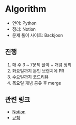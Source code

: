 # Algorithm

- 언어: Python
- 정리: Notion
- 문제 풀이 사이트: Backjoon

## 진행

1. 매 주 3 ~ 7문제 풀이 + 개념 정리
2. 화요일까지 본인 브랜치에 PR
3. 수요일까지 코드리뷰
4. 목요일 개념 공유 후 merge

## 관련 링크

- [Notion](https://sulgore.notion.site/b27bb3cdd99b4613a4bd601b03f112ea)
- [규칙](https://github.com/16-SulGore/Algorithm/wiki)
